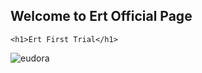 ## Welcome to Ert Official Page

<html>
<head>
	<title> Ert Site</title>
</head>
<body>

	<h1>Ert First Trial</h1>

![eudora](https://user-images.githubusercontent.com/99933986/154784451-353f90e5-fc51-4490-b154-388710ab4ed0.jpg)
